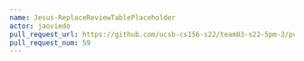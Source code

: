 ```yaml
---
name: Jesus-ReplaceReviewTablePlaceholder
actor: jaoviedo
pull_request_url: https://github.com/ucsb-cs156-s22/team03-s22-5pm-2/pull/59
pull_request_num: 59
---
```

